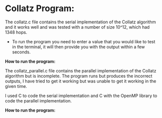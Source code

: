 # Collatz Program:

The collatz.c file contains the serial implementation of the Collatz algorithm and it works well and was tested with a number of size 10^12, which had 1348 hops.
  - To run the program you need to enter a value that you would like to test in the terminal, it will then provide you with the output within a few seconds.

**How to run the program:**


The collatz_parallel.c file contains the parallel implementation of the Collatz algorithm but is incomplete. The program runs but produces the incorrect outputs, I have tried to get it working but was unable to get it working in the given time.

I used C to code the serial implementation and C with the OpenMP library to code the parallel implementation.

**How to run the program:**
